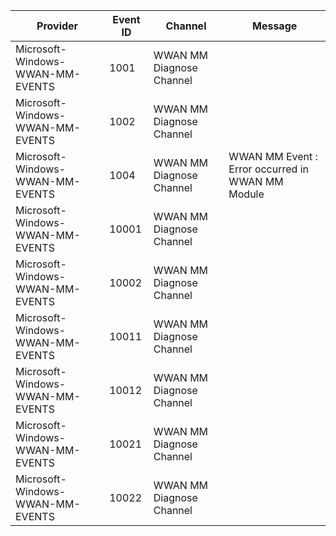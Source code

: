 Provider                          |  Event ID  |  Channel                   |  Message
----------------------------------|------------|----------------------------|--------------------------------------------------
Microsoft-Windows-WWAN-MM-EVENTS  |  1001      |  WWAN MM Diagnose Channel  |
Microsoft-Windows-WWAN-MM-EVENTS  |  1002      |  WWAN MM Diagnose Channel  |
Microsoft-Windows-WWAN-MM-EVENTS  |  1004      |  WWAN MM Diagnose Channel  |  WWAN MM Event : Error occurred in WWAN MM Module
Microsoft-Windows-WWAN-MM-EVENTS  |  10001     |  WWAN MM Diagnose Channel  |
Microsoft-Windows-WWAN-MM-EVENTS  |  10002     |  WWAN MM Diagnose Channel  |
Microsoft-Windows-WWAN-MM-EVENTS  |  10011     |  WWAN MM Diagnose Channel  |
Microsoft-Windows-WWAN-MM-EVENTS  |  10012     |  WWAN MM Diagnose Channel  |
Microsoft-Windows-WWAN-MM-EVENTS  |  10021     |  WWAN MM Diagnose Channel  |
Microsoft-Windows-WWAN-MM-EVENTS  |  10022     |  WWAN MM Diagnose Channel  |